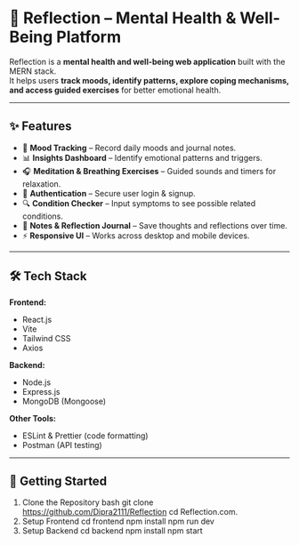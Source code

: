 # 🌿 Reflection – Mental Health & Well-Being Platform

Reflection is a **mental health and well-being web application** built with the MERN stack.  
It helps users **track moods, identify patterns, explore coping mechanisms, and access guided exercises** for better emotional health.

---

## ✨ Features

- 📝 **Mood Tracking** – Record daily moods and journal notes.
- 📊 **Insights Dashboard** – Identify emotional patterns and triggers.
- 🎧 **Meditation & Breathing Exercises** – Guided sounds and timers for relaxation.
- 👤 **Authentication** – Secure user login & signup.
- 🔍 **Condition Checker** – Input symptoms to see possible related conditions.
- 📑 **Notes & Reflection Journal** – Save thoughts and reflections over time.
- ⚡ **Responsive UI** – Works across desktop and mobile devices.

---

## 🛠️ Tech Stack

**Frontend:**
- React.js
- Vite
- Tailwind CSS
- Axios

**Backend:**
- Node.js
- Express.js
- MongoDB (Mongoose)

**Other Tools:**
- ESLint & Prettier (code formatting)
- Postman (API testing)

---

## 🚀 Getting Started

1. Clone the Repository
bash
git clone https://github.com/Dipra2111/Reflection
cd Reflection.com.
2. Setup Frontend
cd frontend
npm install
npm run dev
3. Setup Backend
cd backend
npm install
npm start


